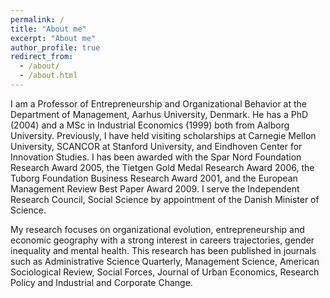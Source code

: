 ```yaml
---
permalink: /
title: "About me"
excerpt: "About me"
author_profile: true
redirect_from: 
  - /about/
  - /about.html
---
```


I am a Professor of Entrepreneurship and Organizational Behavior at the Department of Management, Aarhus University, Denmark. He has a PhD (2004) and a MSc in Industrial Economics (1999) both from Aalborg University. Previously, I have held visiting scholarships at Carnegie Mellon University, SCANCOR at Stanford University, and Eindhoven Center for Innovation Studies. I has been awarded with the Spar Nord Foundation Research Award 2005, the Tietgen Gold Medal Research Award 2006, the Tuborg Foundation Business Research Award 2001, and the European Management Review Best Paper Award 2009. I serve the Independent Research Council, Social Science by appointment of the Danish Minister of Science.

My research focuses on organizational evolution, entrepreneurship and economic geography with a strong interest in careers trajectories, gender inequality and mental health. This research has been published in journals such as Administrative Science Quarterly, Management Science, American Sociological Review, Social Forces, Journal of Urban Economics, Research Policy and Industrial and Corporate Change.
